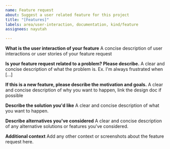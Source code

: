 ```yaml
---
name: Feature request
about: Suggest a user related feature for this project
title: "[Features]"
labels: area/user-interaction, documentation, kind/feature
assignees: nayutah

---
```


**What is the user interaction of your feature**
A concise description of user interactions or user stories of your feature request

**Is your feature request related to a problem? Please describe.**
A clear and concise description of what the problem is. Ex. I'm always frustrated when [...]

**If this is a new feature, please describe the motivation and goals.**
A clear and concise description of why you want to happen, link the design doc if possible

**Describe the solution you'd like**
A clear and concise description of what you want to happen.

**Describe alternatives you've considered**
A clear and concise description of any alternative solutions or features you've considered.

**Additional context**
Add any other context or screenshots about the feature request here.
